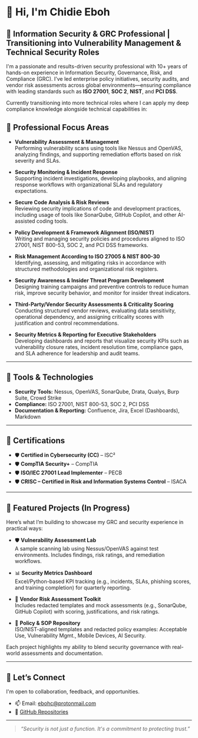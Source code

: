 # 👋 Hi, I'm Chidie Eboh

## 🔐 Information Security & GRC Professional | Transitioning into Vulnerability Management & Technical Security Roles

I'm a passionate and results-driven security professional with 10+ years of hands-on experience in Information Security, Governance, Risk, and Compliance (GRC). I’ve led enterprise policy initiatives, security audits, and vendor risk assessments across global environments—ensuring compliance with leading standards such as **ISO 27001**, **SOC 2**, **NIST**, and **PCI DSS**.

Currently transitioning into more technical roles where I can apply my deep compliance knowledge alongside technical capabilities in:

## 🔐 Professional Focus Areas

- **Vulnerability Assessment & Management**  
  Performing vulnerability scans using tools like Nessus and OpenVAS, analyzing findings, and supporting remediation efforts based on risk severity and SLAs.

- **Security Monitoring & Incident Response**  
  Supporting incident investigations, developing playbooks, and aligning response workflows with organizational SLAs and regulatory expectations.

- **Secure Code Analysis & Risk Reviews**  
  Reviewing security implications of code and development practices, including usage of tools like SonarQube, GitHub Copilot, and other AI-assisted coding tools.

- **Policy Development & Framework Alignment (ISO/NIST)**  
  Writing and managing security policies and procedures aligned to ISO 27001, NIST 800-53, SOC 2, and PCI DSS frameworks.

- **Risk Management According to ISO 27005 & NIST 800-30**  
  Identifying, assessing, and mitigating risks in accordance with structured methodologies and organizational risk registers.

- **Security Awareness & Insider Threat Program Development**  
  Designing training campaigns and preventive controls to reduce human risk, improve security behavior, and monitor for insider threat indicators.

- **Third-Party/Vendor Security Assessments & Criticality Scoring**  
  Conducting structured vendor reviews, evaluating data sensitivity, operational dependency, and assigning criticality scores with justification and control recommendations.

- **Security Metrics & Reporting for Executive Stakeholders**  
  Developing dashboards and reports that visualize security KPIs such as vulnerability closure rates, incident resolution time, compliance gaps, and SLA adherence for leadership and audit teams.

---

## 🧰 Tools & Technologies

- **Security Tools:** Nessus, OpenVAS, SonarQube, Drata, Qualys, Burp Suite, Crowd Strike
- **Compliance:** ISO 27001, NIST 800-53, SOC 2, PCI DSS  
- **Documentation & Reporting:** Confluence, Jira, Excel (Dashboards), Markdown  

---

## 📜 Certifications

- 🛡️ **Certified in Cybersecurity (CC)** – ISC²
- 🛡️ **CompTIA Security+** – CompTIA 
- 🛡️ **ISO/IEC 27001 Lead Implementer** – PECB  
- 🛡️ **CRISC – Certified in Risk and Information Systems Control** – ISACA  


---

## 📌 Featured Projects (In Progress)

Here’s what I’m building to showcase my GRC and security experience in practical ways:

- 🛡️ **Vulnerability Assessment Lab**  
  A sample scanning lab using Nessus/OpenVAS against test environments. Includes findings, risk ratings, and remediation workflows.

- 📊 **Security Metrics Dashboard**  
  Excel/Python-based KPI tracking (e.g., incidents, SLAs, phishing scores, and training completion) for quarterly reporting.

- 🧾 **Vendor Risk Assessment Toolkit**  
  Includes redacted templates and mock assessments (e.g., SonarQube, GitHub Copilot) with scoring, justifications, and risk ratings.

- 📝 **Policy & SOP Repository**  
  ISO/NIST-aligned templates and redacted policy examples: Acceptable Use, Vulnerability Mgmt., Mobile Devices, AI Security.

Each project highlights my ability to blend security governance with real-world assessments and documentation.

---

## 🤝 Let’s Connect

I'm open to collaboration, feedback, and opportunities.

- 📫 Email: ebohc@protonmail.com  
- 📂 [GitHub Repositories](https://github.com/ebohc?tab=repositories)

---

> _“Security is not just a function. It's a commitment to protecting trust.”_
